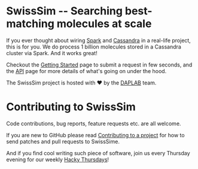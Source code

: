 SwissSim -- Searching best-matching molecules at scale
====

If you ever thought about wiring [Spark](https://spark.apache.org) and [Cassandra](https://cassandra.apache.org)
in a real-life project, this is for you. We do process 1 billion molecules stored
in a Cassandra cluster via Spark. And it works great!

Checkout the [Getting Started](https://daplab.github.io/swisssim/getting_started/) page
to submit a request in few seconds, and the [API](https://daplab.github.io/swisssim/API/) page for
more details of what's going on under the hood.

The SwissSim project is hosted with ❤ by the [DAPLAB](http://daplab.ch) team.

# Contributing to SwissSim

Code contributions, bug reports, feature requests etc. are all welcome.

If you are new to GitHub please read [Contributing to a project](https://help.github.com/articles/fork-a-repo) 
for how to send patches and pull requests to SwissSime.

And if you find cool writing such piece of software, join us every Thursday evening for our weekly [Hacky Thursdays](http://daplab.ch/#hacky)!

